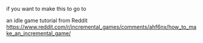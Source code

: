 if you want to make this to go to

an idle game tutorial from Reddit <https://www.reddit.com/r/incremental_games/comments/ahf6nx/how_to_make_an_incremental_game/>

